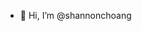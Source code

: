 - 👋 Hi, I’m @shannonchoang


<!---
shannonchoang/shannonchoang is a ✨ special ✨ repository because its `README.md` (this file) appears on your GitHub profile.
You can click the Preview link to take a look at your changes.
--->
